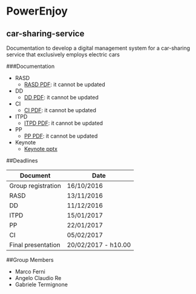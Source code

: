 # PowerEnjoy
## car-sharing-service
Documentation to develop a digital management system for a car-sharing service that exclusively employs electric cars

###Documentation

* RASD
   * [RASD PDF](releases/RASD/V1.1/RASD.pdf): it cannot be  updated
* DD
   * [DD PDF](releases/DD/V1.1/DD.pdf): it cannot be  updated
* CI
   * [CI PDF](releases/CI/V1.0/CI.pdf): it cannot be  updated
* ITPD
   * [ITPD PDF](releases/ITPD/V1.0/ITPD.pdf): it cannot be  updated
* PP
   * [PP PDF](releases/PP/V1.0/PP.pdf): it cannot be  updated
* Keynote
   * [Keynote pptx](releases/Keynote)

##Deadlines

| Document            | Date                 |
|---------------------|----------------------|
| Group registration  | 16/10/2016           |
| RASD                | 13/11/2016           |
| DD                  | 11/12/2016           |
| ITPD                | 15/01/2017           |
| PP                  | 22/01/2017           |
| CI                  | 05/02/2017           |
| Final presentation  | 20/02/2017 - h10.00  |

##Group Members

* Marco Ferni
* Angelo Claudio Re
* Gabriele Termignone


